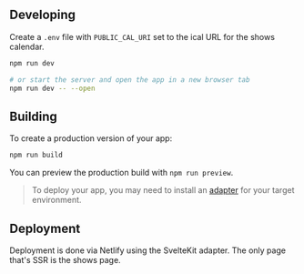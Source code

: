 ## Developing

Create a `.env` file with `PUBLIC_CAL_URI` set to the ical URL for the shows calendar.

```bash
npm run dev

# or start the server and open the app in a new browser tab
npm run dev -- --open
```

## Building

To create a production version of your app:

```bash
npm run build
```

You can preview the production build with `npm run preview`.

> To deploy your app, you may need to install an [adapter](https://svelte.dev/docs/kit/adapters) for your target environment.

## Deployment

Deployment is done via Netlify using the SvelteKit adapter. The only page that's SSR is the shows page.
